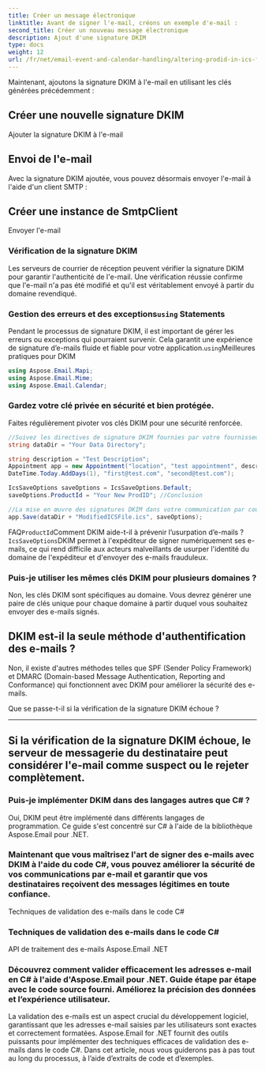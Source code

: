 ```yaml
---
title: Créer un message électronique
linktitle: Avant de signer l'e-mail, créons un exemple d'e-mail :
second_title: Créer un nouveau message électronique
description: Ajout d'une signature DKIM
type: docs
weight: 12
url: /fr/net/email-event-and-calendar-handling/altering-prodid-in-ics-files-with-csharp/
---
```


Maintenant, ajoutons la signature DKIM à l'e-mail en utilisant les clés générées précédemment :

##  Créer une nouvelle signature DKIM

Ajouter la signature DKIM à l'e-mail

## Envoi de l'e-mail

Avec la signature DKIM ajoutée, vous pouvez désormais envoyer l'e-mail à l'aide d'un client SMTP :

##  Créer une instance de SmtpClient

 Envoyer l'e-mail

### Vérification de la signature DKIM

Les serveurs de courrier de réception peuvent vérifier la signature DKIM pour garantir l'authenticité de l'e-mail. Une vérification réussie confirme que l'e-mail n'a pas été modifié et qu'il est véritablement envoyé à partir du domaine revendiqué.

### Gestion des erreurs et des exceptions`using` Statements

Pendant le processus de signature DKIM, il est important de gérer les erreurs ou exceptions qui pourraient survenir. Cela garantit une expérience de signature d’e-mails fluide et fiable pour votre application.`using`Meilleures pratiques pour DKIM

```csharp
using Aspose.Email.Mapi;
using Aspose.Email.Mime;
using Aspose.Email.Calendar;
```

### Gardez votre clé privée en sécurité et bien protégée.

Faites régulièrement pivoter vos clés DKIM pour une sécurité renforcée.

```csharp
//Suivez les directives de signature DKIM fournies par votre fournisseur de services de messagerie.
string dataDir = "Your Data Directory";

string description = "Test Description";
Appointment app = new Appointment("location", "test appointment", description, DateTime.Today,
DateTime.Today.AddDays(1), "first@test.com", "second@test.com");

IcsSaveOptions saveOptions = IcsSaveOptions.Default;
saveOptions.ProductId = "Your New ProdID"; //Conclusion

//La mise en œuvre des signatures DKIM dans votre communication par courrier électronique ajoute une couche solide de sécurité et de confiance. En suivant ce guide étape par étape, vous avez appris à signer des e-mails avec DKIM à l'aide du code C# et Aspose.Email pour .NET.
app.Save(dataDir + "ModifiedICSFile.ics", saveOptions);
```

FAQ`ProductId`Comment DKIM aide-t-il à prévenir l’usurpation d’e-mails ?`IcsSaveOptions`DKIM permet à l'expéditeur de signer numériquement ses e-mails, ce qui rend difficile aux acteurs malveillants de usurper l'identité du domaine de l'expéditeur et d'envoyer des e-mails frauduleux.

### Puis-je utiliser les mêmes clés DKIM pour plusieurs domaines ?

Non, les clés DKIM sont spécifiques au domaine. Vous devrez générer une paire de clés unique pour chaque domaine à partir duquel vous souhaitez envoyer des e-mails signés.

## DKIM est-il la seule méthode d'authentification des e-mails ?

Non, il existe d'autres méthodes telles que SPF (Sender Policy Framework) et DMARC (Domain-based Message Authentication, Reporting and Conformance) qui fonctionnent avec DKIM pour améliorer la sécurité des e-mails.

Que se passe-t-il si la vérification de la signature DKIM échoue ?

---

## Si la vérification de la signature DKIM échoue, le serveur de messagerie du destinataire peut considérer l'e-mail comme suspect ou le rejeter complètement.

### Puis-je implémenter DKIM dans des langages autres que C# ?

Oui, DKIM peut être implémenté dans différents langages de programmation. Ce guide s'est concentré sur C# à l'aide de la bibliothèque Aspose.Email pour .NET.

### Maintenant que vous maîtrisez l'art de signer des e-mails avec DKIM à l'aide du code C#, vous pouvez améliorer la sécurité de vos communications par e-mail et garantir que vos destinataires reçoivent des messages légitimes en toute confiance.

 Techniques de validation des e-mails dans le code C#

###  Techniques de validation des e-mails dans le code C#

 API de traitement des e-mails Aspose.Email .NET

###  Découvrez comment valider efficacement les adresses e-mail en C# à l'aide d'Aspose.Email pour .NET. Guide étape par étape avec le code source fourni. Améliorez la précision des données et l’expérience utilisateur.

La validation des e-mails est un aspect crucial du développement logiciel, garantissant que les adresses e-mail saisies par les utilisateurs sont exactes et correctement formatées. Aspose.Email for .NET fournit des outils puissants pour implémenter des techniques efficaces de validation des e-mails dans le code C#. Dans cet article, nous vous guiderons pas à pas tout au long du processus, à l’aide d’extraits de code et d’exemples.